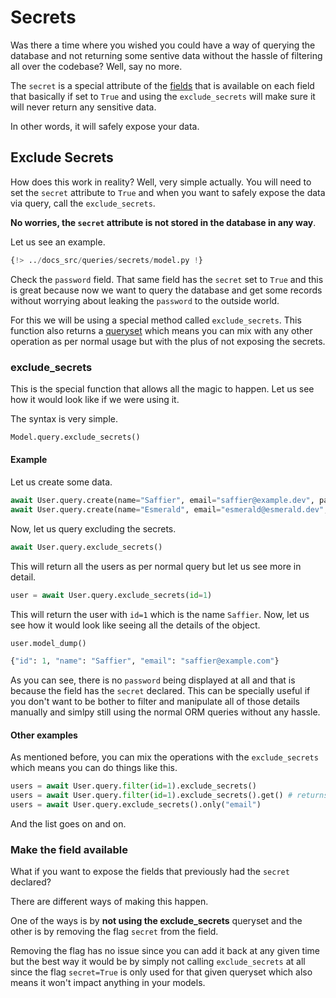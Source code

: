 # Secrets

Was there a time where you wished you could have a way of querying the database and not returning
some sentive data without the hassle of filtering all over the codebase? Well, say no more.

The `secret` is a special attribute of the [fields](../fields.md) that is available on each field
that basically if set to `True` and using the `exclude_secrets` will make sure it will never
return any sensitive data.

In other words, it will safely expose your data.

## Exclude Secrets

How does this work in reality? Well, very simple actually. You will need to set the `secret`
attribute to `True` and when you want to safely expose the data via query, call the `exclude_secrets`.

**No worries, the `secret` attribute is not stored in the database in any way**.

Let us see an example.

```python hl_lines="11"
{!> ../docs_src/queries/secrets/model.py !}
```

Check the `password` field. That same field has the `secret` set to `True` and this is great because
now we want to query the database and get some records without worrying about leaking the `password`
to the outside world.

For this we will be using a special method called `exclude_secrets`. This function also returns a
[queryset](./queries.md#queryset) which means you can mix with any other operation as per normal
usage but with the plus of not exposing the secrets.

### exclude_secrets

This is the special function that allows all the magic to happen. Let us see how it would look
like if we were using it.

The syntax is very simple.

```python
Model.query.exclude_secrets()
```

#### Example

Let us create some data.

```python
await User.query.create(name="Saffier", email="saffier@example.dev", password="A@Pass123")
await User.query.create(name="Esmerald", email="esmerald@esmerald.dev", password="A@Pass321")
```

Now, let us query excluding the secrets.

```python
await User.query.exclude_secrets()
```

This will return all the users as per normal query but let us see more in detail.

```python
user = await User.query.exclude_secrets(id=1)
```

This will return the user with `id=1` which is the name `Saffier`. Now, let us see how it would look
like seeing all the details of the object.

```python
user.model_dump()

{"id": 1, "name": "Saffier", "email": "saffier@example.com"}
```

As you can see, there is no `password` being displayed at all and that is because the field has
the `secret` declared. This can be specially useful if you don't want to be bother to filter and
manipulate all of those details manually and simlpy still using the normal ORM queries without any
hassle.

#### Other examples

As mentioned before, you can mix the operations with the `exclude_secrets` which means you can do
things like this.

```python
users = await User.query.filter(id=1).exclude_secrets()
users = await User.query.filter(id=1).exclude_secrets().get() # returns only 1 object
users = await User.query.exclude_secrets().only("email")
```

And the list goes on and on.

### Make the field available

What if you want to expose the fields that previously had the `secret` declared?

There are different ways of making this happen.

One of the ways is by **not using the exclude_secrets** queryset and the other is by removing the
flag `secret` from the field.

Removing the flag has no issue since you can add it back at any given time but the best way it would
be by simply not calling `exclude_secrets` at all since the flag `secret=True` is only used for that
given queryset which also means it won't impact anything in your models.
